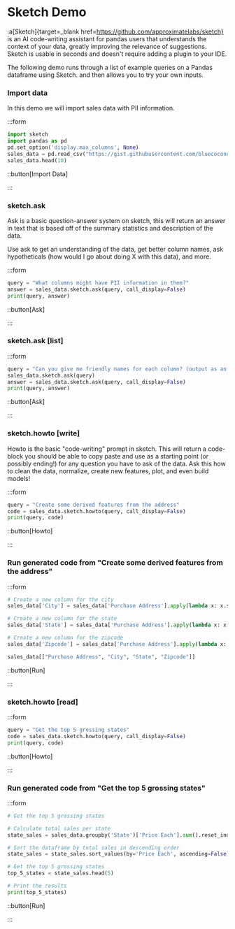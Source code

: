 # Sketch Demo

:a[Sketch]{target=\_blank href=https://github.com/approximatelabs/sketch} is an AI code-writing assistant for pandas users that understands the
context of your data, greatly improving the relevance of suggestions. Sketch is
usable in seconds and doesn't require adding a plugin to your IDE.

The following demo runs through a list of example queries on a Pandas dataframe using Sketch.
and then allows you to try your own inputs.

### Import data

In this demo we will import sales data with PII information.

:::form

```python
import sketch
import pandas as pd
pd.set_option('display.max_columns', None)
sales_data = pd.read_csv("https://gist.githubusercontent.com/bluecoconut/9ce2135aafb5c6ab2dc1d60ac595646e/raw/c93c3500a1f7fae469cba716f09358cfddea6343/sales_demo_with_pii_and_all_states.csv")
sales_data.head(10)
```

::button[Import Data]

:::

### sketch.ask

Ask is a basic question-answer system on sketch, this will return an answer in
text that is based off of the summary statistics and description of the data.

Use ask to get an understanding of the data, get better column names, ask
hypotheticals (how would I go about doing X with this data), and more.

:::form

```python
query = "What columns might have PII information in them?"
answer = sales_data.sketch.ask(query, call_display=False)
print(query, answer)
```

::button[Ask]

:::

### sketch.ask [list]

:::form

```python
query = "Can you give me friendly names for each column? (output as an HTML list)"
sales_data.sketch.ask(query)
answer = sales_data.sketch.ask(query, call_display=False)
print(query, answer)
```

::button[Ask]

:::

### sketch.howto [write]

Howto is the basic "code-writing" prompt in sketch. This will return a
code-block you should be able to copy paste and use as a starting point (or
possibly ending!) for any question you have to ask of the data. Ask this how to
clean the data, normalize, create new features, plot, and even build models!

:::form

```python
query = "Create some derived features from the address"
code = sales_data.sketch.howto(query, call_display=False)
print(query, code)
```

::button[Howto]

:::

### Run generated code from "Create some derived features from the address"

:::form

```python
# Create a new column for the city
sales_data['City'] = sales_data['Purchase Address'].apply(lambda x: x.split(',')[1])

# Create a new column for the state
sales_data['State'] = sales_data['Purchase Address'].apply(lambda x: x.split(',')[2].split(' ')[1])

# Create a new column for the zipcode
sales_data['Zipcode'] = sales_data['Purchase Address'].apply(lambda x: x.split(',')[2].split(' ')[2])

sales_data[["Purchase Address", "City", "State", "Zipcode"]]
```

::button[Run]

:::

### sketch.howto [read]

:::form

```python
query = "Get the top 5 grossing states"
code = sales_data.sketch.howto(query, call_display=False)
print(query, code)
```

::button[Howto]

:::

### Run generated code from "Get the top 5 grossing states"

:::form

```python
# Get the top 5 grossing states

# Calculate total sales per state
state_sales = sales_data.groupby('State')['Price Each'].sum().reset_index()

# Sort the dataframe by total sales in descending order
state_sales = state_sales.sort_values(by='Price Each', ascending=False)

# Get the top 5 grossing states
top_5_states = state_sales.head(5)

# Print the results
print(top_5_states)
```

::button[Run]

:::
